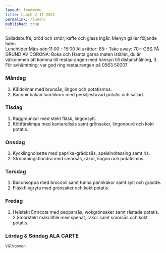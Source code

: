 ```yaml
---
layout: foodmenu
title: Lunch V.17 2021
permalink: /lunch/
published: true
---
```

Salladsbuffé, bröd och smör, kaffe och glass ingår.
Menyn gäller följande tider:  
Lunchtider  Mån-sön:11:00 - 15:00
Alla rätter: 85:- Take away: 70:-
OBS.PÅ GRUND AV CORONA: Boka och Hämta gärna maten istället, du är välkommen att komma till restaurangen med hänsyn till distanshålning, 3. För avhämtning: var god ring restaurangen på 0563 50007
                                

### Måndag
1. Kåldolmar med brunsås, lingon och potatismos.
2. Baconinbakad lunchkorv med persiljestuvad potatis och sallad.

### Tisdag
1. Raggmunkar med stekt fläsk, lingonsylt.
2. Köttfärslimpa med kantarellsås samt grönsaker, lingonpuré och kokt potatis.

### Onsdag
1. Kycklingnoisette med paprika-gräddsås, apelsindressing samt ris.
2. Strömmingsflundra med smörsås, räkor, lingon och potatismos.

### Torsdag
1. Baconsoppa med broccoli samt tunna pannkakor samt sylt och grädde. 
2. Fläskfilégryta med grönsaker och kokt potatis.

### Fredag  
1. Helstekt Entrcote med pepparsås, wokgrönsaker samt råstade potatis.
2.Smörstekt makrillfilé med spenat, räkor samt smörsås och kokt potatis.


### Lördag & Söndag ALA CARTÈ

    Välkommen
    
       
    

   
    
   
     
